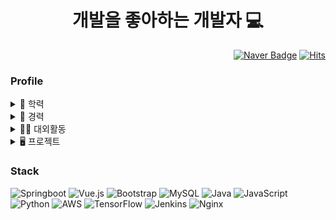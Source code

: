 <div align=center>
    <h1> 개발을 좋아하는 개발자 💻</h1> 
</div>

<div align=right>
    
[![Naver Badge](https://img.shields.io/badge/-Naver-green?style=flat&logo=Naver&logoColor=white&link=mailto:wnqoddl7@naver.com)](mailto:wnqoddl7@naver.com) [![Hits](https://hits.seeyoufarm.com/api/count/incr/badge.svg?url=https%3A%2F%2Fgithub.com%2FJoobaam%2FAbout-Me&count_bg=%2300D0FF&title_bg=%23555555&icon=&icon_color=%23E7E7E7&title=hits&edge_flat=false)](https://hits.seeyoufarm.com)
    
</div>

### Profile

<details>
<summary>📕 학력</summary>
<div markdown="1">
     
- 숭문고등학교 (2013.03 ~ 2016. 02)
- 백석대학교 (2016.03 ~ 2022.02)    
</div>
</details>

<details>
<summary>📃 경력</summary>
<div markdown="1">
    
- 지오매틱스 (2022.01 ~ )
</div>
</details>

<details>
<summary>🏃‍♂️ 대외활동</summary>
<div markdown="1">
    
- 지오매틱스 (2021.09 ~ 2021. 12)
</div>
</details>

<details>
<summary>🖥 프로젝트</summary>
<div markdown="1">
    

</div>
</details>

### Stack

![Springboot](https://img.shields.io/badge/springboot-%236DB33F.svg?style=flat-square&logo=springboot&logoColor=white)
![Vue.js](https://img.shields.io/badge/vuejs-%2335495e.svg?style=flat-square&logo=vuedotjs&logoColor=%234FC08D)
![Bootstrap](https://img.shields.io/badge/bootstrap-%23563D7C.svg?style=flat-square&logo=bootstrap&logoColor=white)
![MySQL](https://img.shields.io/badge/mysql-%2300f.svg?style=flat-square&logo=mysql&logoColor=white)
![Java](https://img.shields.io/badge/java-%23ED8B00.svg?style=flat-square&logo=java&logoColor=white)
![JavaScript](https://img.shields.io/badge/javascript-%23323330.svg?style=flat-square&logo=javascript&logoColor=%23F7DF1E)
![Python](https://img.shields.io/badge/python-3670A0?style=flat-square&logo=python&logoColor=ffdd54)
![AWS](https://img.shields.io/badge/AWS-%23FF9900.svg?style=flat-square&logo=amazon-aws&logoColor=white)
![TensorFlow](https://img.shields.io/badge/TensorFlow-%23FF6F00.svg?style=flat-square&logo=TensorFlow&logoColor=white)
![Jenkins](https://img.shields.io/badge/jenkins-%232C5263.svg?style=flat-square&logo=jenkins&logoColor=white)
![Nginx](https://img.shields.io/badge/nginx-%23009639.svg?style=flat-square&logo=nginx&logoColor=white)
